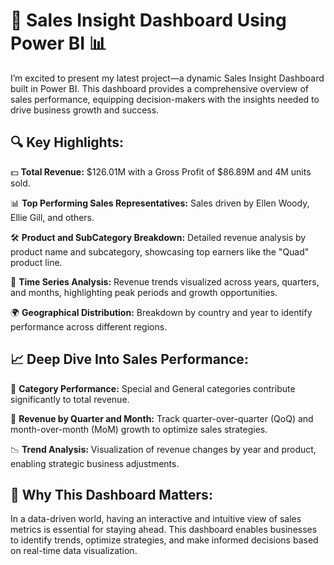 # 🚀 Sales Insight Dashboard Using Power BI 📊

I’m excited to present my latest project—a dynamic Sales Insight Dashboard built in Power BI. This dashboard provides a comprehensive overview of sales performance, equipping decision-makers with the insights needed to drive business growth and success.

## 🔍 Key Highlights:

💵 **Total Revenue:** $126.01M with a Gross Profit of $86.89M and 4M units sold.

📊 **Top Performing Sales Representatives:** Sales driven by Ellen Woody, Ellie Gill, and others.

🛠️ **Product and SubCategory Breakdown:** Detailed revenue analysis by product name and subcategory, showcasing top earners like the "Quad" product line.

📆 **Time Series Analysis:** Revenue trends visualized across years, quarters, and months, highlighting peak periods and growth opportunities.

🌍 **Geographical Distribution:** Breakdown by country and year to identify performance across different regions.

## 📈 Deep Dive Into Sales Performance:

🎯 **Category Performance:** Special and General categories contribute significantly to total revenue.

🥇 **Revenue by Quarter and Month:** Track quarter-over-quarter (QoQ) and month-over-month (MoM) growth to optimize sales strategies.

📉 **Trend Analysis:** Visualization of revenue changes by year and product, enabling strategic business adjustments.

## 🌟 Why This Dashboard Matters:

In a data-driven world, having an interactive and intuitive view of sales metrics is essential for staying ahead. This dashboard enables businesses to identify trends, optimize strategies, and make informed decisions based on real-time data visualization.

